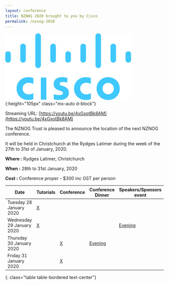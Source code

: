 ```yaml
---
layout: conference
title: NZNOG 2020 brought to you by Cisco
permalink: /nznog-2020
---
```

![Cisco Logo](Cisco_Logo_no_TM_Cisco_Blue-RGB.jpg){:height="105px" class="mx-auto d-block"}

Streaming URL: [https://youtu.be/4xGxotBk8AM](https://youtu.be/4xGxotBk8AM)

The NZNOG Trust is pleased to announce the location of the next NZNOG conference.

It will be held in Christchurch at the Rydges Latimer during the week of the 27th to 31st of January, 2020.

**Where :** Rydges Latimer, Christchurch

**When :** 28th to 31st January, 2020

**Cost :** Conference proper - $300 inc GST per person


| Date | Tutorials | Conference | Conference Dinner | Speakers/Sponsors event |
| --- | --- | --- | --- | --- |
| Tuesday 28 January 2020 | [X](nznog-2020-tutorials.html) |     |     |     |
| Wednesday 29 January 2020 | [X](nznog-2020-tutorials.html) |     |     | [Evening](nznog-2020-speakers-and-sponsors-event.html) |
| Thursday 30 January 2020 |     | [X](nznog-2020-talks.html) | [Evening](nznog-2020-dinner-and-social.html) |     |
| Friday 31 January 2020 |     | [X](nznog-2020-talks.html) |     |     |
{: class="table table-bordered text-center"}

